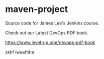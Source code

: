 # maven-project
Source code for James Lee's Jenkins course.

Check out our Latest DevOps PDF book.

https://www.level-up.one/devops-pdf-book

skhf iweefhhe
